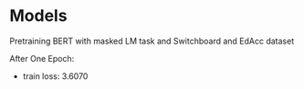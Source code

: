 # Models

Pretraining BERT with masked LM task and Switchboard and EdAcc dataset

After One Epoch:
- train loss: 3.6070